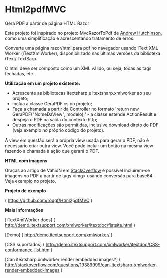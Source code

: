 # Html2pdfMVC
Gera PDF a partir de página HTML Razor

Este projeto foi inspirado no projeto MvcRazorToPdf de [Andrew Hutchinson](https://github.com/andyhutch77/MvcRazorToPdf), como uma simplificação e acrescentando tratamento de erros.

Converte uma página razor/html para pdf no navegador usando iText XML Worker (iTextXmlWorker), disponibilizado nas últimas versões da bibliotexa iText/iTextSarp.

O html deve ser composto como um XML válido, ou seja, todas as tags fechadas, etc.

**Utilização em um projeto existente:**

- Acrescente as bibliotecas itextsharp e itextsharp.xmlworker ao seu projeto;
- Inclua a classe GeraPDF.cs no projeto;
- Faça a chamada a partir da Controller no formato 'return new GeraPDF("NomeDaView", modelo);' - a classe estende ActionResult e despeja o PDF na saída do contexto http;
- Outras modificações são permitidas, inclusive download direto do PDF (veja exemplo no próprio código do projeto).

A view em questão será a própria view usada para gerar o PDF, não é necessário criar outra view. Você pode incluir um botão na mesma view fazendo a chamada à ação que gerará o PDF.

**HTML com imagens**

Graças ao artigo de VahidN em [StackOverflow](http://stackoverflow.com/questions/19389999/can-itextsharp-xmlworker-render-embedded-images) é possível incluirem-se imagens no PDF a partir de tags &lt;img&gt; usando conversão para base64. Veja exemplo no projeto.

**Projeto de exemplo**

( https://github.com/rodgf/Html2pdfMVC )

**Mais informações**

[iTextXmlWorker docs] ( http://demo.itextsupport.com/xmlworker/itextdoc/flatsite.html )

[Demo] ( http://demo.itextsupport.com/xmlworker/ )

[CSS suportados] ( http://demo.itextsupport.com/xmlworker/itextdoc/CSS-conformance-list.htm )

[Can itextsharp.xmlworker render embedded images?] ( http://stackoverflow.com/questions/19389999/can-itextsharp-xmlworker-render-embedded-images )
